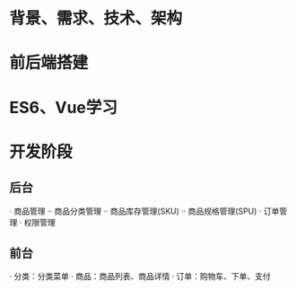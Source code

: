 # 背景、需求、技术、架构
# 前后端搭建
# ES6、Vue学习
# 开发阶段
## 后台
· 商品管理
·· 商品分类管理
·· 商品库存管理(SKU)
·· 商品规格管理(SPU)
· 订单管理
· 权限管理
## 前台
· 分类：分类菜单
· 商品：商品列表、商品详情
· 订单：购物车、下单、支付
